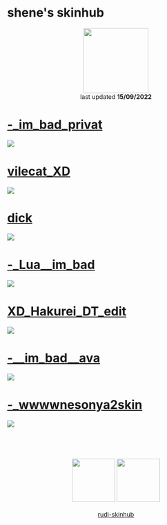 # shene's skinhub
<p align="center">
<a href="https://www.youtube.com/channel/UCyrCQj2ucrNmaz0SEwCU1LA">
  <img src="https://media.discordapp.net/attachments/739284160090472449/1019860887080804374/222222222.png"  
       width="150"
       height="150"></a>
<br>
last updated <b>15/09/2022</b>
</p>
 
 # [-_im_bad_privat](https://github.com/rudj-skinhub/woal/raw/tyfh/shene/-_im_bad_private.osk)
[![](https://cdn.discordapp.com/attachments/739284160090472449/1019858146019254332/screenshot173.jpg)](https://github.com/rudj-skinhub/woal/raw/tyfh/shene/-_im_bad_private.osk)

 # [vilecat_XD](https://github.com/rudj-skinhub/woal/raw/tyfh/shene/vilecat_XD.osk)
[![](https://cdn.discordapp.com/attachments/739284160090472449/1019858400231825448/screenshot180.jpg)](https://github.com/rudj-skinhub/woal/raw/tyfh/shene/vilecat_XD.osk)

 # [dick](https://github.com/rudj-skinhub/woal/raw/tyfh/shene/dick.osk)
[![](https://cdn.discordapp.com/attachments/739284160090472449/1019858795939250267/screenshot181.jpg)](https://github.com/rudj-skinhub/woal/raw/tyfh/shene/dick.osk)

 # [-_Lua__im_bad](https://github.com/rudj-skinhub/woal/raw/tyfh/shene/-_Lua__im_bad.osk)
[![](https://cdn.discordapp.com/attachments/739284160090472449/1019859221937918032/screenshot183.jpg)](https://github.com/rudj-skinhub/woal/raw/tyfh/shene/-_Lua__im_bad.osk)

 # [XD_Hakurei_DT_edit](https://github.com/rudj-skinhub/woal/raw/tyfh/shene/XD_Hakurei_DT_edit.osk)
[![](https://cdn.discordapp.com/attachments/739284160090472449/1019859752404135936/screenshot185.jpg)](https://github.com/rudj-skinhub/woal/raw/tyfh/shene/XD_Hakurei_DT_edit.osk)

 # [-__im_bad__ava](https://github.com/rudj-skinhub/woal/raw/tyfh/shene/-__im_bad__ava.osk)
[![](https://cdn.discordapp.com/attachments/739284160090472449/1019860045363695697/screenshot186.jpg)](https://github.com/rudj-skinhub/woal/raw/tyfh/shene/-__im_bad__ava.osk)

 # [-_wwwwnesonya2skin](https://github.com/rudj-skinhub/woal/raw/tyfh/shene/-_wwwwnesonya2skin.osk)
[![](https://cdn.discordapp.com/attachments/739284160090472449/1019860619895259186/screenshot187.jpg)](https://github.com/rudj-skinhub/woal/raw/tyfh/shene/-_wwwwnesonya2skin.osk)

#
<p align="center">
  <br></br>
  <a href="https://www.youtube.com/channel/UCyrCQj2ucrNmaz0SEwCU1LA">
  <img src="https://i.imgur.com/YWbDUUy.png" 
       width="100" 
       height="100"></a>
  <a href="https://twitter.com/shenetea">
  <img src="https://i.imgur.com/PUQ5uWf.png" 
       width="100" 
       height="100"></a>
 <br></br>
 <a href="README.md">rudj-skinhub</a>
 </p>
